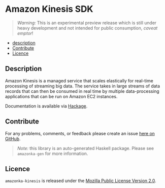 # Amazon Kinesis SDK

> _Warning:_ This is an experimental preview release which is still under heavy development and not intended for public consumption, _caveat emptor_!

* [description](#description)
* [Contribute](#contribute)
* [Licence](#licence)

## Description

Amazon Kinesis is a managed service that scales elastically for real-time processing of streaming big data. The service takes in large streams of data records that can then be consumed in real time by multiple data-processing applications that can be run on Amazon EC2 instances.

Documentation is available via [Hackage](http://hackage.haskell.org/package/amazonka-kinesis).


## Contribute

For any problems, comments, or feedback please create an issue [here on GitHub](https://github.com/brendanhay/amazonka/issues).

> _Note:_ this library is an auto-generated Haskell package. Please see `amazonka-gen` for more information.


## Licence

`amazonka-kinesis` is released under the [Mozilla Public License Version 2.0](http://www.mozilla.org/MPL/).
